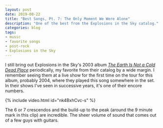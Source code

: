 ```yaml
---
layout: post
date: 2019-08-22
title: "Best Songs, Pt. 7: The Only Moment We Were Alone"
description: "One of the best from the Explosions in the Sky catalog."
categories: blog
tags:
- music
- favorite songs
- post-rock
- Explosions in the Sky
---
```


I still bring out Explosions in the Sky's 2003 album *[The Earth Is Not a Cold Dead Place](https://en.wikipedia.org/wiki/The_Earth_Is_Not_a_Cold_Dead_Place "The Earth Is Not a Cold Dead Place")* periodically, my favorite from their catalog by a wide margin. I remember seeing them at a live show for the first time on the tour for this album, probably 2004, where they played this song somewhere in the set. In their shows I've seen in successive years, it's one of their encore numbers.

{% include video.html id="nk4BxhCvc-s" %}

The 6 or 7 crescendos and the build-up to the peak (around the 9 minute mark in this clip) are incredible. The sheer volume of sound that comes out of a few guys with guitars.
